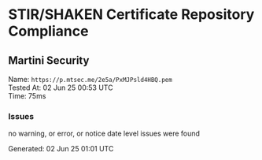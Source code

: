 # STIR/SHAKEN Certificate Repository Compliance

## Martini Security

Name: `https://p.mtsec.me/2e5a/PxMJPsld4HBQ.pem`\
Tested At: 02 Jun 25 00:53 UTC\
Time: 75ms

### Issues

no warning, or error, or notice date level issues were found

Generated: 02 Jun 25 01:01 UTC